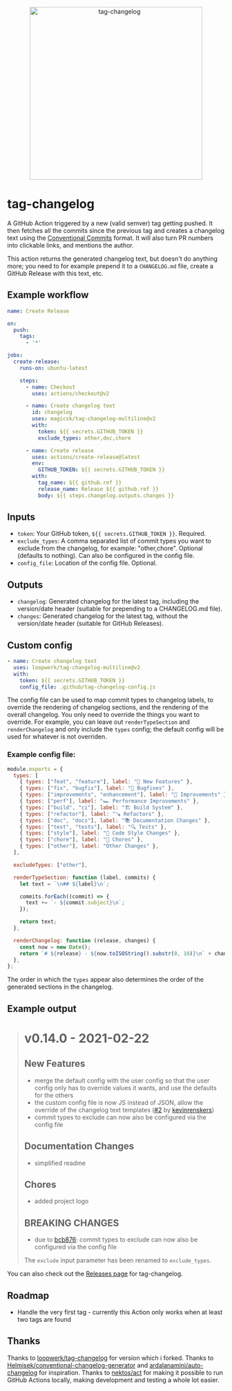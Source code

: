 <p align="center">
  <img src="logo.jpg" width="400" alt="tag-changelog" />
</p>

# tag-changelog
A GitHub Action triggered by a new (valid semver) tag getting pushed. It then fetches all the commits since the previous tag and creates a changelog text using the [Conventional Commits](https://www.conventionalcommits.org) format. It will also turn PR numbers into clickable links, and mentions the author.

This action returns the generated changelog text, but doesn't do anything more; you need to for example prepend it to a `CHANGELOG.md` file, create a GitHub Release with this text, etc.

## Example workflow
``` yml
name: Create Release

on:
  push:
    tags:
      - '*'

jobs:
  create-release:
    runs-on: ubuntu-latest

    steps:
      - name: Checkout
        uses: actions/checkout@v2

      - name: Create changelog text
        id: changelog
        uses: magicsk/tag-changelog-multiline@v2
        with:
          token: ${{ secrets.GITHUB_TOKEN }}
          exclude_types: other,doc,chore

      - name: Create release
        uses: actions/create-release@latest
        env:
          GITHUB_TOKEN: ${{ secrets.GITHUB_TOKEN }}
        with:
          tag_name: ${{ github.ref }}
          release_name: Release ${{ github.ref }}
          body: ${{ steps.changelog.outputs.changes }}
```

## Inputs
* `token`: Your GitHub token, `${{ secrets.GITHUB_TOKEN }}`. Required.
* `exclude_types`: A comma separated list of commit types you want to exclude from the changelog, for example: "other,chore". Optional (defaults to nothing). Can also be configured in the config file.
* `config_file`: Location of the config file. Optional.

## Outputs
* `changelog`: Generated changelog for the latest tag, including the version/date header (suitable for prepending to a CHANGELOG.md file).
* `changes`: Generated changelog for the latest tag, without the version/date header (suitable for GitHub Releases).

## Custom config
``` yml
- name: Create changelog text
  uses: loopwerk/tag-changelog-multiline@v2
  with:
    token: ${{ secrets.GITHUB_TOKEN }}
    config_file: .github/tag-changelog-config.js
```

The config file can be used to map commit types to changelog labels, to override the rendering of changelog sections, and the rendering of the overall changelog. You only need to override the things you want to override. For example, you can leave out `renderTypeSection` and `renderChangelog` and only include the `types` config; the default config will be used for whatever is not overriden.

### Example config file:

``` javascript
module.exports = {
  types: [
    { types: ["feat", "feature"], label: "🎉 New Features" },
    { types: ["fix", "bugfix"], label: "🐛 Bugfixes" },
    { types: ["improvements", "enhancement"], label: "🔨 Improvements" },
    { types: ["perf"], label: "🏎️ Performance Improvements" },
    { types: ["build", "ci"], label: "🏗️ Build System" },
    { types: ["refactor"], label: "🪚 Refactors" },
    { types: ["doc", "docs"], label: "📚 Documentation Changes" },
    { types: ["test", "tests"], label: "🔍 Tests" },
    { types: ["style"], label: "💅 Code Style Changes" },
    { types: ["chore"], label: "🧹 Chores" },
    { types: ["other"], label: "Other Changes" },
  ],

  excludeTypes: ["other"],

  renderTypeSection: function (label, commits) {
    let text = `\n## ${label}\n`;

    commits.forEach((commit) => {
      text += `- ${commit.subject}\n`;
    });

    return text;
  },

  renderChangelog: function (release, changes) {
    const now = new Date();
    return `# ${release} - ${now.toISOString().substr(0, 10)}\n` + changes + "\n\n";
  },
};
```

The order in which the `types` appear also determines the order of the generated sections in the changelog.

## Example output

> # v0.14.0 - 2021-02-22
> 
> ## New Features
> - merge the default config with the user config so that the user config only has to override values it wants, and use the defaults for the others
> - the custom config file is now JS instead of JSON, allow the override of the changelog text templates ([#2](https://github.com/loopwerk/tag-changelog/pull/2) by [kevinrenskers](https://github.com/kevinrenskers))
> - commit types to exclude can now also be configured via the config file
> 
> ## Documentation Changes
> - simplified readme
> 
> ## Chores
> - added project logo
> 
> ## BREAKING CHANGES
> - due to [bcb876](https://github.com/loopwerk/tag-changelog/commit/bcb8767bc22bc7d4ab47a4fffd4ef435de581054): commit types to exclude can now also be configured via the config file
>
> The `exclude` input parameter has been renamed to `exclude_types`.

You can also check out the [Releases page](https://github.com/loopwerk/tag-changelog/releases) for tag-changelog.

## Roadmap
- Handle the very first tag - currently this Action only works when at least two tags are found

## Thanks
Thanks to [loopwerk/tag-changelog](https://github.com/loopwerk/tag-changelog) for version which i forked. Thanks to [Helmisek/conventional-changelog-generator](https://github.com/Helmisek/conventional-changelog-generator) and [ardalanamini/auto-changelog](https://github.com/ardalanamini/auto-changelog) for inspiration. Thanks to [nektos/act](https://github.com/nektos/act) for making it possible to run GitHub Actions locally, making development and testing a whole lot easier.

